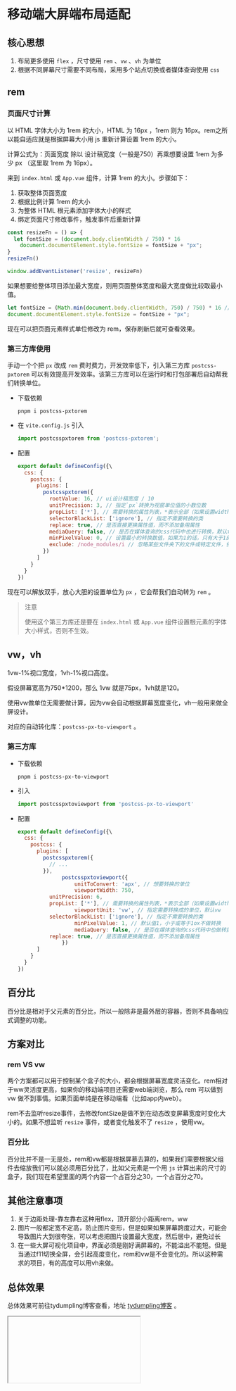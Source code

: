 # 移动端大屏端布局适配

## 核心思想

1. 布局更多使用 `flex` ，尺寸使用 `rem` 、`vw` 、`vh` 为单位
2. 根据不同屏幕尺寸需要不同布局，采用多个站点切换或者媒体查询使用 `css` 

## rem

### 页面尺寸计算

以 HTML 字体大小为 1rem 的大小，HTML 为 16px ，1rem 则为 16px。rem之所以能自适应就是根据屏幕大小用 js 重新计算设置 1rem 的大小。

计算公式为：页面宽度 除以 设计稿宽度（一般是750）再乘想要设置 1rem 为多少 px （这里取 1rem 为 16px）。

来到 `index.html` 或 `App.vue` 组件，计算 1rem 的大小。步骤如下：

1. 获取整体页面宽度
2. 根据比例计算 1rem 的大小
3. 为整体 HTML 根元素添加字体大小的样式
4. 绑定页面尺寸修改事件，触发事件后重新计算

```js
const resizeFn = () => {
  let fontSize = (document.body.clientWidth / 750) * 16
	document.documentElement.style.fontSize = fontSize + "px";
}
resizeFn()

window.addEventListener('resize', resizeFn)
```

如果想要给整体项目添加最大宽度，则用页面整体宽度和最大宽度做比较取最小值。

```js
let fontSize = (Math.min(document.body.clientWidth, 750) / 750) * 16 // [!code++]
document.documentElement.style.fontSize = fontSize + "px";
```

现在可以把页面元素样式单位修改为 rem，保存刷新后就可查看效果。

### 第三方库使用

手动一个个把 `px` 改成 `rem` 费时费力，开发效率低下，引入第三方库 `postcss-pxtorem` 可以有效提高开发效率。该第三方库可以在运行时和打包部署后自动帮我们转换单位。

- 下载依赖

  ```
  pnpm i postcss-pxtorem
  ```

- 在 `vite.config.js` 引入

  ```js
  import postcsspxtorem from 'postcss-pxtorem';
  ```

- 配置

  ```js
  export default defineConfig({\
    css: {
      postcss: {
        plugins: [
          postcsspxtorem({
            rootValue: 16, // ui设计稿宽度 / 10
            unitPrecision: 3, // 指定`px`转换为视窗单位值的小数位数
            propList: ['*'], // 需要转换的属性列表，*表示全部（如果设置width，则width的值会被转换）
            selectorBlackList: ['ignore'], // 指定不需要转换的类
            replace: true, // 是否直接更换属性值，而不添加备用属性
            mediaQuery: false, // 是否在媒体查询的css代码中也进行转换，默认false
            minPixelValue: 0, // 设置最小的转换数值，如果为1的话，只有大于1的值会被转换
            exclude: /node_modules/i // 忽略某些文件夹下的文件或特定文件，例如 'node_modules' 下的文件
          })
        ]
      }
    }
  })
  ```

现在可以解放双手，放心大胆的设置单位为 `px` ，它会帮我们自动转为 `rem` 。

> 注意
>
> 使用这个第三方库还是要在 `index.html` 或 `App.vue` 组件设置根元素的字体大小样式，否则不生效。

## vw，vh

1vw-1%视口宽度，1vh-1%视口高度。

假设屏幕宽高为750*1200，那么 1vw 就是75px，1vh就是120。

使用vw做单位无需要做计算，因为vw会自动根据屏幕宽度变化，vh一般用来做全屏设计。

对应的自动转化库：`postcss-px-to-viewport` 。

### 第三方库

- 下载依赖

  ```
  pnpm i postcss-px-to-viewport
  ```

- 引入

  ```js
  import postcsspxtoviewport from 'postcss-px-to-viewport'
  ```

- 配置

  ```js
  export default defineConfig({\
    css: {
      postcss: {
        plugins: [
          postcsspxtorem({
            // ...
          }),
    			postcsspxtoviewport({
    				unitToConvert: 'apx', // 想要转换的单位
    				viewportWidth: 750,
            unitPrecision: 6,
            propList: ['*'], // 需要转换的属性列表，*表示全部（如果设置width，则width的值会被转换）
    				viewportUnit: 'vw', // 指定需要转换成的单位，默认vw
            selectorBlackList: ['ignore'], // 指定不需要转换的类
    				minPixelValue: 1, // 默认值1，小于或等于1ox不做转换
    				mediaQuery: false, // 是否在媒体查询的css代码中也做转换，默认false
            replace: true, // 是否直接更换属性值，而不添加备用属性
  				})
        ]
      }
    }
  })
  ```

## 百分比

百分比是相对于父元素的百分比，所以一般除非是最外层的容器，否则不具备响应式调整的功能。

## 方案对比

### rem VS vw

两个方案都可以用于控制某个盒子的大小，都会根据屏幕宽度灵活变化。rem相对于ww灵活度更高，如果你的移动端项目还需要web端浏览，那么 rem 可以做到 vw 做不到事情。如果页面单纯是在移动端看（比如app内web）。

rem不去监听resize事件，去修改fontSize是做不到在动态改变屏幕宽度时变化大小的。如果不想监听 `resize` 事件，或者变化触发不了 `resize` ，使用vw。

### 百分比

百分比并不是一无是处，rem和vw都是根据屏慕去算的，如果我们需要根据父组件去缩放我们可以就必须用百分比了，比如父元素是一个用 `js` 计算出来的尺寸的盒子，我们现在希望里面的两个内容一个占百分之30，一个占百分之70。

## 其他注意事项

1. 关于边距处理-靠左靠右这种用flex，顶开部分小距离rem，ww
2. 图片一般都定宽不定高，防止图片变形，但是如果如果屏幕跨度过大，可能会导致图片大到很夸张，可以考虑把图片设置最大宽度，然后居中，避免过长
3. 在一些大屏可视化项目中，界面必须是刚好满屏幕的，不能溢出不能短。但是当通过f11切换全屏，会引起高度变化，rem和vw是不会变化的。所以这种需求的项目，有的高度可以用vh来做。

## 总体效果
总体效果可前往tydumpling博客查看，地址 [tydumpling博客](https://tydumpling.github.io/blogweb/) 。

<Iframe url="https://tydumpling.github.io/blogweb/#/" />